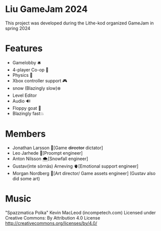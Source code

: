 # Liu GameJam 2024
This project was developed during the Lithe-kod organized GameJam in spring 2024

# Features

* Gamelobby 🛎️
* 4-player Co-op 🌈
* Physics 🍎
* Xbox controller support 🎮
* snow (Blazingly slow)❄️
* Level Editor
* Audio 🔊
* Floppy goat 🐐 
* Blazingly fast💥


#  Members

* Jonathan Larsson 🧠[Game ~~director~~ dictator]
* Leo Jarhede 🤖[Proompt engineer]
* Anton Nilsson 🌨️[Snowfall engineer]
* Gustav(inte sörnäs) Arneving 🫀[Emotional support engineer]
* Morgan Nordberg 🎨[Art director/ Game assets engineer] (Gustav also did some art)

# Music

"Spazzmatica Polka" Kevin MacLeod (incompetech.com)
Licensed under Creative Commons: By Attribution 4.0 License
http://creativecommons.org/licenses/by/4.0/
